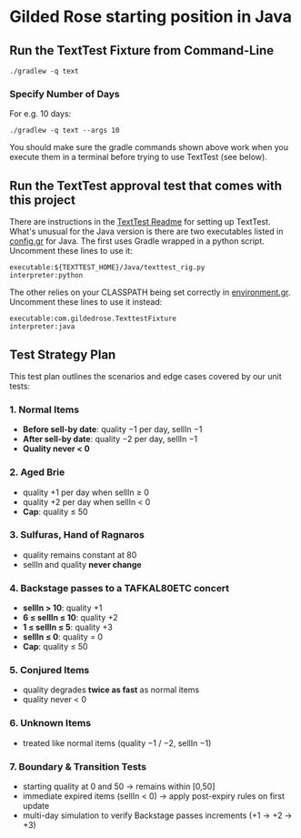 # Gilded Rose starting position in Java

## Run the TextTest Fixture from Command-Line

```
./gradlew -q text
```

### Specify Number of Days

For e.g. 10 days:

```
./gradlew -q text --args 10
```

You should make sure the gradle commands shown above work when you execute them in a terminal before trying to use TextTest (see below).


## Run the TextTest approval test that comes with this project

There are instructions in the [TextTest Readme](../texttests/README.md) for setting up TextTest. What's unusual for the Java version is there are two executables listed in [config.gr](../texttests/config.gr) for Java. The first uses Gradle wrapped in a python script. Uncomment these lines to use it:

    executable:${TEXTTEST_HOME}/Java/texttest_rig.py
    interpreter:python

The other relies on your CLASSPATH being set correctly in [environment.gr](../texttests/environment.gr). Uncomment these lines to use it instead:

    executable:com.gildedrose.TexttestFixture
    interpreter:java


## Test Strategy Plan

This test plan outlines the scenarios and edge cases covered by our unit tests:

### 1. Normal Items
- **Before sell-by date**: quality −1 per day, sellIn −1
- **After sell-by date**: quality −2 per day, sellIn −1
- **Quality never < 0**

### 2. Aged Brie
- quality +1 per day when sellIn ≥ 0
- quality +2 per day when sellIn < 0
- **Cap**: quality ≤ 50

### 3. Sulfuras, Hand of Ragnaros
- quality remains constant at 80
- sellIn and quality **never change**

### 4. Backstage passes to a TAFKAL80ETC concert
- **sellIn > 10**: quality +1
- **6 ≤ sellIn ≤ 10**: quality +2
- **1 ≤ sellIn ≤ 5**: quality +3
- **sellIn ≤ 0**: quality = 0
- **Cap**: quality ≤ 50

### 5. Conjured Items
- quality degrades **twice as fast** as normal items
- quality never < 0

### 6. Unknown Items
- treated like normal items (quality −1 / −2, sellIn −1)

### 7. Boundary & Transition Tests
- starting quality at 0 and 50 → remains within [0,50]
- immediate expired items (sellIn < 0) → apply post-expiry rules on first update
- multi-day simulation to verify Backstage passes increments (+1 → +2 → +3)
